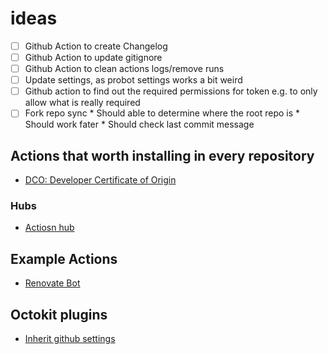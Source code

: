 # ideas

- [ ] Github Action to create Changelog
- [ ] Github Action to update gitignore
- [ ] Github Action to clean actions logs/remove runs
- [ ] Update settings, as probot settings works a bit weird
- [ ] Github action to find out the required permissions for token e.g. to only allow what is really required
- [ ] Fork repo sync
      * Should able to determine where the root repo is
      * Should work fater
      * Should check last commit message

## Actions that worth installing in every repository

- [DCO: Developer Certificate of Origin](https://github.com/probot/dco)

### Hubs

- [Actiosn hub](https://github.com/actionshub)

## Example Actions

- [Renovate Bot](https://github.com/renovatebot/github-action)

## Octokit plugins

- [Inherit github settings](https://github.com/probot/octokit-plugin-config)
